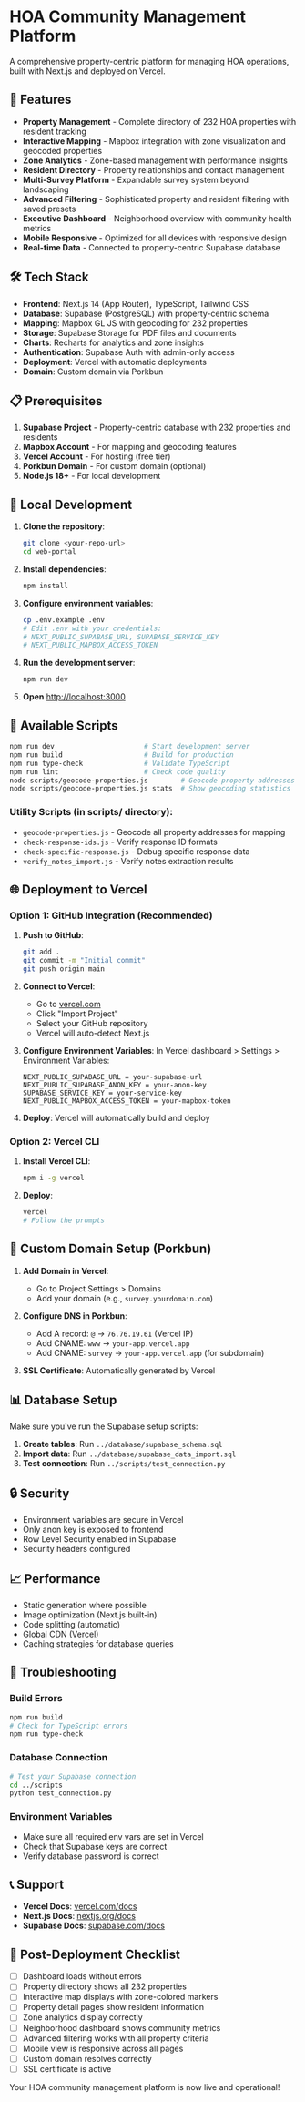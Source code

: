 # HOA Community Management Platform

A comprehensive property-centric platform for managing HOA operations, built with Next.js and deployed on Vercel.

## 🚀 Features

- **Property Management** - Complete directory of 232 HOA properties with resident tracking
- **Interactive Mapping** - Mapbox integration with zone visualization and geocoded properties
- **Zone Analytics** - Zone-based management with performance insights
- **Resident Directory** - Property relationships and contact management
- **Multi-Survey Platform** - Expandable survey system beyond landscaping
- **Advanced Filtering** - Sophisticated property and resident filtering with saved presets
- **Executive Dashboard** - Neighborhood overview with community health metrics
- **Mobile Responsive** - Optimized for all devices with responsive design
- **Real-time Data** - Connected to property-centric Supabase database

## 🛠️ Tech Stack

- **Frontend**: Next.js 14 (App Router), TypeScript, Tailwind CSS
- **Database**: Supabase (PostgreSQL) with property-centric schema
- **Mapping**: Mapbox GL JS with geocoding for 232 properties
- **Storage**: Supabase Storage for PDF files and documents
- **Charts**: Recharts for analytics and zone insights
- **Authentication**: Supabase Auth with admin-only access
- **Deployment**: Vercel with automatic deployments
- **Domain**: Custom domain via Porkbun

## 📋 Prerequisites

1. **Supabase Project** - Property-centric database with 232 properties and residents
2. **Mapbox Account** - For mapping and geocoding features
3. **Vercel Account** - For hosting (free tier)
4. **Porkbun Domain** - For custom domain (optional)
5. **Node.js 18+** - For local development

## 🔧 Local Development

1. **Clone the repository**:
   ```bash
   git clone <your-repo-url>
   cd web-portal
   ```

2. **Install dependencies**:
   ```bash
   npm install
   ```

3. **Configure environment variables**:
   ```bash
   cp .env.example .env
   # Edit .env with your credentials:
   # NEXT_PUBLIC_SUPABASE_URL, SUPABASE_SERVICE_KEY
   # NEXT_PUBLIC_MAPBOX_ACCESS_TOKEN
   ```

4. **Run the development server**:
   ```bash
   npm run dev
   ```

5. **Open** [http://localhost:3000](http://localhost:3000)

## 📝 Available Scripts

```bash
npm run dev                      # Start development server
npm run build                    # Build for production
npm run type-check               # Validate TypeScript
npm run lint                     # Check code quality
node scripts/geocode-properties.js        # Geocode property addresses
node scripts/geocode-properties.js stats  # Show geocoding statistics
```

### Utility Scripts (in scripts/ directory):
- `geocode-properties.js` - Geocode all property addresses for mapping
- `check-response-ids.js` - Verify response ID formats
- `check-specific-response.js` - Debug specific response data
- `verify_notes_import.js` - Verify notes extraction results

## 🌐 Deployment to Vercel

### Option 1: GitHub Integration (Recommended)

1. **Push to GitHub**:
   ```bash
   git add .
   git commit -m "Initial commit"
   git push origin main
   ```

2. **Connect to Vercel**:
   - Go to [vercel.com](https://vercel.com)
   - Click "Import Project"
   - Select your GitHub repository
   - Vercel will auto-detect Next.js

3. **Configure Environment Variables**:
   In Vercel dashboard > Settings > Environment Variables:
   ```
   NEXT_PUBLIC_SUPABASE_URL = your-supabase-url
   NEXT_PUBLIC_SUPABASE_ANON_KEY = your-anon-key
   SUPABASE_SERVICE_KEY = your-service-key
   NEXT_PUBLIC_MAPBOX_ACCESS_TOKEN = your-mapbox-token
   ```

4. **Deploy**: Vercel will automatically build and deploy

### Option 2: Vercel CLI

1. **Install Vercel CLI**:
   ```bash
   npm i -g vercel
   ```

2. **Deploy**:
   ```bash
   vercel
   # Follow the prompts
   ```

## 🔗 Custom Domain Setup (Porkbun)

1. **Add Domain in Vercel**:
   - Go to Project Settings > Domains
   - Add your domain (e.g., `survey.yourdomain.com`)

2. **Configure DNS in Porkbun**:
   - Add A record: `@` → `76.76.19.61` (Vercel IP)
   - Add CNAME: `www` → `your-app.vercel.app`
   - Add CNAME: `survey` → `your-app.vercel.app` (for subdomain)

3. **SSL Certificate**: Automatically generated by Vercel

## 📊 Database Setup

Make sure you've run the Supabase setup scripts:

1. **Create tables**: Run `../database/supabase_schema.sql`
2. **Import data**: Run `../database/supabase_data_import.sql`
3. **Test connection**: Run `../scripts/test_connection.py`

## 🔒 Security

- Environment variables are secure in Vercel
- Only anon key is exposed to frontend
- Row Level Security enabled in Supabase
- Security headers configured

## 📈 Performance

- Static generation where possible
- Image optimization (Next.js built-in)
- Code splitting (automatic)
- Global CDN (Vercel)
- Caching strategies for database queries

## 🐛 Troubleshooting

### Build Errors
```bash
npm run build
# Check for TypeScript errors
npm run type-check
```

### Database Connection
```bash
# Test your Supabase connection
cd ../scripts
python test_connection.py
```

### Environment Variables
- Make sure all required env vars are set in Vercel
- Check that Supabase keys are correct
- Verify database password is correct

## 📞 Support

- **Vercel Docs**: [vercel.com/docs](https://vercel.com/docs)
- **Next.js Docs**: [nextjs.org/docs](https://nextjs.org/docs)
- **Supabase Docs**: [supabase.com/docs](https://supabase.com/docs)

## 🎯 Post-Deployment Checklist

- [ ] Dashboard loads without errors
- [ ] Property directory shows all 232 properties
- [ ] Interactive map displays with zone-colored markers
- [ ] Property detail pages show resident information
- [ ] Zone analytics display correctly
- [ ] Neighborhood dashboard shows community metrics
- [ ] Advanced filtering works with all property criteria
- [ ] Mobile view is responsive across all pages
- [ ] Custom domain resolves correctly
- [ ] SSL certificate is active

Your HOA community management platform is now live and operational!